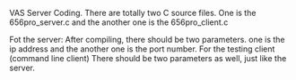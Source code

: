 VAS Server Coding.
There are totally two C source files. One is the 656pro_server.c and the another one is the 656pro_client.c

Fot the server:
  After compiling, there should be two parameters. one is the ip address and the another one is the port number.
For the testing client (command line client)
  There should be two parameters as well, just like the server.
